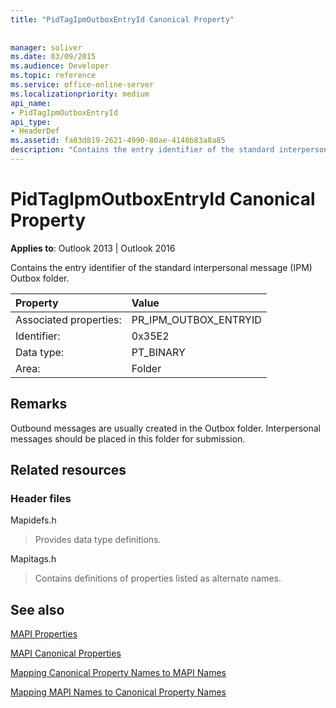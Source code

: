 ```yaml
---
title: "PidTagIpmOutboxEntryId Canonical Property"
 
 
manager: soliver
ms.date: 03/09/2015
ms.audience: Developer
ms.topic: reference
ms.service: office-online-server
ms.localizationpriority: medium
api_name:
- PidTagIpmOutboxEntryId
api_type:
- HeaderDef
ms.assetid: fa03d819-2621-4990-80ae-4140b83a8a85
description: "Contains the entry identifier of the standard interpersonal message (IPM) Outbox folder. Outbound messages are usually created in the Outbox folder."
---
```


# PidTagIpmOutboxEntryId Canonical Property

  
  
**Applies to**: Outlook 2013 | Outlook 2016 
  
Contains the entry identifier of the standard interpersonal message (IPM) Outbox folder. 
  
|Property |Value |
|:-----|:-----|
|Associated properties:  <br/> |PR_IPM_OUTBOX_ENTRYID  <br/> |
|Identifier:  <br/> |0x35E2  <br/> |
|Data type:  <br/> |PT_BINARY  <br/> |
|Area:  <br/> |Folder  <br/> |
   
## Remarks

Outbound messages are usually created in the Outbox folder. Interpersonal messages should be placed in this folder for submission. 
  
## Related resources

### Header files

Mapidefs.h
  
> Provides data type definitions.
    
Mapitags.h
  
> Contains definitions of properties listed as alternate names.
    
## See also



[MAPI Properties](mapi-properties.md)
  
[MAPI Canonical Properties](mapi-canonical-properties.md)
  
[Mapping Canonical Property Names to MAPI Names](mapping-canonical-property-names-to-mapi-names.md)
  
[Mapping MAPI Names to Canonical Property Names](mapping-mapi-names-to-canonical-property-names.md)

